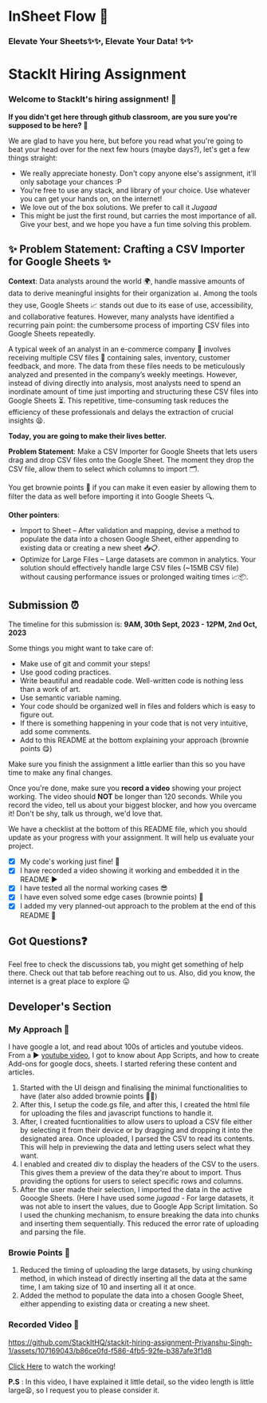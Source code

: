 # InSheet Flow 🧾
### Elevate Your Sheets✨✨, Elevate Your Data! ✨✨



# StackIt Hiring Assignment

### Welcome to StackIt's hiring assignment! 🚀

**If you didn't get here through github classroom, are you sure you're supposed to be here? 🤨**


We are glad to have you here, but before you read what you're going to beat your head over for the next few hours (maybe days?), let's get a few things straight:
- We really appreciate honesty. Don't copy anyone else's assignment, it'll only sabotage your chances :P
- You're free to use any stack, and library of your choice. Use whatever you can get your hands on, on the internet!
- We love out of the box solutions. We prefer to call it *Jugaad* 
- This might be just the first round, but carries the most importance of all. Give your best, and we hope you have a fun time solving this problem.

## ✨ **Problem Statement: Crafting a CSV Importer for Google Sheets** ✨

**Context**:
Data analysts around the world 🌍, handle massive amounts of data to derive meaningful insights for their organization 📊. Among the tools they use, Google Sheets 📈 stands out due to its ease of use, accessibility, and collaborative features. However, many analysts have identified a recurring pain point: the cumbersome process of importing CSV files into Google Sheets repeatedly.

A typical week of an analyst in an e-commerce company 🛒 involves receiving multiple CSV files 📁 containing sales, inventory, customer feedback, and more. The data from these files needs to be meticulously analyzed and presented in the company’s weekly meetings. However, instead of diving directly into analysis, most analysts need to spend an inordinate amount of time just importing and structuring these CSV files into Google Sheets ⏳. This repetitive, time-consuming task reduces the efficiency of these professionals and delays the extraction of crucial insights 😫.

**Today, you are going to make their lives better.**

**Problem Statement**:
Make a CSV Importer for Google Sheets that lets users drag and drop CSV files onto the Google Sheet. The moment they drop the CSV file, allow them to select which columns to import 🗂️.

You get brownie points 🍪 if you can make it even easier by allowing them to filter the data as well before importing it into Google Sheets 🔍.

**Other pointers**:
- Import to Sheet – After validation and mapping, devise a method to populate the data into a chosen Google Sheet, either appending to existing data or creating a new sheet 📥📋.
- Optimize for Large Files – Large datasets are common in analytics. Your solution should effectively handle large CSV files (~15MB CSV file) without causing performance issues or prolonged waiting times 📈📦.

## Submission ⏰
The timeline for this submission is: **9AM, 30th Sept, 2023 - 12PM, 2nd Oct, 2023**

Some things you might want to take care of:
- Make use of git and commit your steps!
- Use good coding practices.
- Write beautiful and readable code. Well-written code is nothing less than a work of art.
- Use semantic variable naming.
- Your code should be organized well in files and folders which is easy to figure out.
- If there is something happening in your code that is not very intuitive, add some comments.
- Add to this README at the bottom explaining your approach (brownie points 😋)

Make sure you finish the assignment a little earlier than this so you have time to make any final changes.

Once you're done, make sure you **record a video** showing your project working. The video should **NOT** be longer than 120 seconds. While you record the video, tell us about your biggest blocker, and how you overcame it! Don't be shy, talk us through, we'd love that.

We have a checklist at the bottom of this README file, which you should update as your progress with your assignment. It will help us evaluate your project.

- [x] My code's working just fine! 🥳
- [x] I have recorded a video showing it working and embedded it in the README ▶️
- [x] I have tested all the normal working cases 😎
- [x] I have even solved some edge cases (brownie points) 💪
- [x] I added my very planned-out approach to the problem at the end of this README 📜

## Got Questions❓
Feel free to check the discussions tab, you might get something of help there. Check out that tab before reaching out to us. Also, did you know, the internet is a great place to explore 😛

## Developer's Section

### My Approach 🔎

I have google a lot, and read about 100s of articles and youtube videos. From a ▶️ [youtube video](https://www.youtube.com/watch?v=4bLwqv6XcuQ), I got to know about App Scripts, and how to create Add-ons for google docs, sheets. I started refering these content and articles.
1. Started with the UI deisgn and finalising the minimal functionalities to have (later also added brownie points 🍪😋)
2. After this, I setup the code.gs file, and after this, I created the html file for uploading the files and javascript functions to handle it.
3. After, I created fucntionalities to allow users to upload a CSV file either by selecting it from their device or by dragging and dropping it into the designated area. Once uploaded, I parsed the CSV to read its contents. This will help in previewing the data and letting users select what they want.
4. I enabled and created div to display the headers of the CSV to the users. This gives them a preview of the data they're about to import. Thus providing the options for users to select specific rows and columns.
5. After the user made their selection, I imported the data in the active Gooogle Sheets. (Here I have used some *jugaad* - For large datasets, it was not able to insert the values, due to Google App Script limitation. So I used the chunking mechanism, to ensure breaking the data into chunks and inserting them sequentially. This reduced the error rate of uploading and parsing the file.

### Browie Points 🍪

1. Reduced the timing of uploading the large datasets, by using chunking method, in which instead of directly inserting all the data at the same time, I am taking size of 10 and inserting all it at once.
2. Added the method to populate the data into a chosen Google Sheet, either appending to existing data or creating a new sheet.

### Recorded Video 💪


https://github.com/StackItHQ/stackit-hiring-assignment-Priyanshu-Singh-1/assets/107169043/b86ce0fd-f586-4fb5-92fe-b387afe3f1d8


[Click Here](https://youtu.be/cADtHXwsFI4?si=XAXoWoAS2XFIBWg3) to watch the working!

**P.S** : In this video, I have explained it little detail, so the video length is little large😫, so I request you to please consider it.


